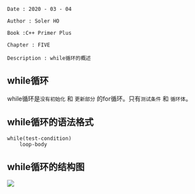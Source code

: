 ```
Date : 2020 - 03 - 04

Author : Soler HO

Book :C++ Primer Plus

Chapter : FIVE
 
Description : while循环的概述
```
## while循环
while循环是`没有初始化` 和 `更新部分` 的for循环。只有`测试条件` 和 `循环体`。

## while循环的语法格式
```
while(test-condition)
    loop-body
```

## while循环的结构图

![](https://github.com/SolerHo/cpp-Primer-Plus-6e-Notes/blob/master/Chapter05/Images/while%E5%BE%AA%E7%8E%AF%E7%9A%84%E7%BB%93%E6%9E%84%E5%9B%BE.png)
